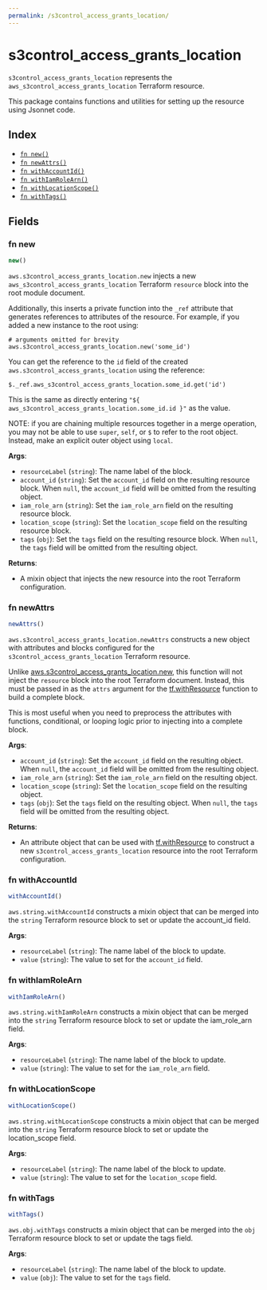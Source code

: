 ```yaml
---
permalink: /s3control_access_grants_location/
---
```


# s3control_access_grants_location

`s3control_access_grants_location` represents the `aws_s3control_access_grants_location` Terraform resource.



This package contains functions and utilities for setting up the resource using Jsonnet code.


## Index

* [`fn new()`](#fn-new)
* [`fn newAttrs()`](#fn-newattrs)
* [`fn withAccountId()`](#fn-withaccountid)
* [`fn withIamRoleArn()`](#fn-withiamrolearn)
* [`fn withLocationScope()`](#fn-withlocationscope)
* [`fn withTags()`](#fn-withtags)

## Fields

### fn new

```ts
new()
```


`aws.s3control_access_grants_location.new` injects a new `aws_s3control_access_grants_location` Terraform `resource`
block into the root module document.

Additionally, this inserts a private function into the `_ref` attribute that generates references to attributes of the
resource. For example, if you added a new instance to the root using:

    # arguments omitted for brevity
    aws.s3control_access_grants_location.new('some_id')

You can get the reference to the `id` field of the created `aws.s3control_access_grants_location` using the reference:

    $._ref.aws_s3control_access_grants_location.some_id.get('id')

This is the same as directly entering `"${ aws_s3control_access_grants_location.some_id.id }"` as the value.

NOTE: if you are chaining multiple resources together in a merge operation, you may not be able to use `super`, `self`,
or `$` to refer to the root object. Instead, make an explicit outer object using `local`.

**Args**:
  - `resourceLabel` (`string`): The name label of the block.
  - `account_id` (`string`): Set the `account_id` field on the resulting resource block. When `null`, the `account_id` field will be omitted from the resulting object.
  - `iam_role_arn` (`string`): Set the `iam_role_arn` field on the resulting resource block.
  - `location_scope` (`string`): Set the `location_scope` field on the resulting resource block.
  - `tags` (`obj`): Set the `tags` field on the resulting resource block. When `null`, the `tags` field will be omitted from the resulting object.

**Returns**:
- A mixin object that injects the new resource into the root Terraform configuration.


### fn newAttrs

```ts
newAttrs()
```


`aws.s3control_access_grants_location.newAttrs` constructs a new object with attributes and blocks configured for the `s3control_access_grants_location`
Terraform resource.

Unlike [aws.s3control_access_grants_location.new](#fn-new), this function will not inject the `resource`
block into the root Terraform document. Instead, this must be passed in as the `attrs` argument for the
[tf.withResource](https://github.com/tf-libsonnet/core/tree/main/docs#fn-withresource) function to build a complete block.

This is most useful when you need to preprocess the attributes with functions, conditional, or looping logic prior to
injecting into a complete block.

**Args**:
  - `account_id` (`string`): Set the `account_id` field on the resulting object. When `null`, the `account_id` field will be omitted from the resulting object.
  - `iam_role_arn` (`string`): Set the `iam_role_arn` field on the resulting object.
  - `location_scope` (`string`): Set the `location_scope` field on the resulting object.
  - `tags` (`obj`): Set the `tags` field on the resulting object. When `null`, the `tags` field will be omitted from the resulting object.

**Returns**:
  - An attribute object that can be used with [tf.withResource](https://github.com/tf-libsonnet/core/tree/main/docs#fn-withresource) to construct a new `s3control_access_grants_location` resource into the root Terraform configuration.


### fn withAccountId

```ts
withAccountId()
```

`aws.string.withAccountId` constructs a mixin object that can be merged into the `string`
Terraform resource block to set or update the account_id field.



**Args**:
  - `resourceLabel` (`string`): The name label of the block to update.
  - `value` (`string`): The value to set for the `account_id` field.


### fn withIamRoleArn

```ts
withIamRoleArn()
```

`aws.string.withIamRoleArn` constructs a mixin object that can be merged into the `string`
Terraform resource block to set or update the iam_role_arn field.



**Args**:
  - `resourceLabel` (`string`): The name label of the block to update.
  - `value` (`string`): The value to set for the `iam_role_arn` field.


### fn withLocationScope

```ts
withLocationScope()
```

`aws.string.withLocationScope` constructs a mixin object that can be merged into the `string`
Terraform resource block to set or update the location_scope field.



**Args**:
  - `resourceLabel` (`string`): The name label of the block to update.
  - `value` (`string`): The value to set for the `location_scope` field.


### fn withTags

```ts
withTags()
```

`aws.obj.withTags` constructs a mixin object that can be merged into the `obj`
Terraform resource block to set or update the tags field.



**Args**:
  - `resourceLabel` (`string`): The name label of the block to update.
  - `value` (`obj`): The value to set for the `tags` field.

